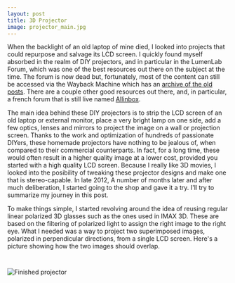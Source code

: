 ```yaml
---
layout: post
title: 3D Projector
image: projector_main.jpg
---
```

<p>
When the backlight of an old laptop of mine died, I looked into projects that could repurpose and salvage its LCD screen. I quickly found myself absorbed in the realm of DIY projectors, and in particular in the LumenLab Forum, which was one of the best resources out there on the subject at the time. The forum is now dead but, fortunately, most of the content can still be accessed via the Wayback Machine which has an <a href="https://web.archive.org/web/20120309041922/http://www.lumenlab.com/forums/index.php?showforum=29">archive of the old posts</a>. There are a couple other good resources out there, and, in particular, a french forum that is still live named <a href="www.allinbox.com">Allinbox</a>. 
</p>

<p>
The main idea behind these DIY projectors is to strip the LCD screen of an old laptop or external monitor, place a very bright lamp on one side, add a few optics, lenses and mirrors to project the image on a wall or projection screen. Thanks to the work and optimization of hundreds of passionate DIYers, these homemade projectors have nothing to be jealous of, when compared to their commercial counterparts. In fact, for a long time, these would often result in a higher quality image at a lower cost, provided you started with a high quality LCD screen. Because I really like 3D movies, I looked into the posibility of tweaking these projector designs and make one that is stereo-capable. In late 2012, A number of months later and after much deliberation, I started going to the shop and gave it a try. I'll try to summarize my journey in this post.
</p>

<p>
To make things simple, I started revolving around the idea of reusing regular linear polarized 3D glasses such as the ones used in IMAX 3D. These are based on the filtering of polarized light to assign the right image to the right eye. What I needed was a way to project two superimposed images, polarized in perpendicular directions, from a single LCD screen. Here's a picture showing how the two images should overlap.
</p>

<p><img src="{{ site.url }}/assets/img/projector_overlap.jpg" class="img-responsive" alt=""></p>



<p><img src="{{ site.url }}/assets/img/projector_sideview.jpg" class="img-responsive" alt=""></p>


<p><img src="{{ site.url }}/assets/img/projector_main.jpg" class="img-responsive" alt="Finished projector"></p>
